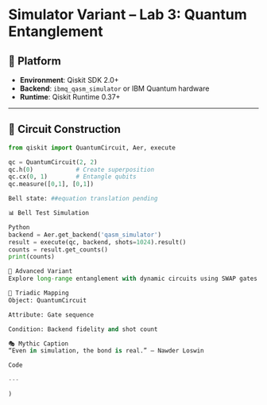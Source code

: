 # Simulator Variant – Lab 3: Quantum Entanglement

## 🧪 Platform

- **Environment**: Qiskit SDK 2.0+
- **Backend**: `ibmq_qasm_simulator` or IBM Quantum hardware
- **Runtime**: Qiskit Runtime 0.37+

---

## 🧠 Circuit Construction

```python
from qiskit import QuantumCircuit, Aer, execute

qc = QuantumCircuit(2, 2)
qc.h(0)            # Create superposition
qc.cx(0, 1)        # Entangle qubits
qc.measure([0,1], [0,1])

Bell state: ##equation translation pending

📊 Bell Test Simulation

Python
backend = Aer.get_backend('qasm_simulator')
result = execute(qc, backend, shots=1024).result()
counts = result.get_counts()
print(counts)

🔗 Advanced Variant
Explore long-range entanglement with dynamic circuits using SWAP gates and feedforward logic.

🧠 Triadic Mapping
Object: QuantumCircuit

Attribute: Gate sequence

Condition: Backend fidelity and shot count

🎭 Mythic Caption
“Even in simulation, the bond is real.” — Nawder Loswin

Code

---

)
